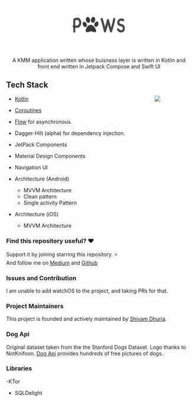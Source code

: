 <p align="center">
<img src="./previews/logo.png" width="150">
</p>

<p align="center">
A KMM application written whose buisness layer is written in Kotlin and front end written in Jetpack Compose and Swift UI  </p>


## Tech Stack
<img src="/previews/transition.gif" align="right" width="20%"/>

- [Kotlin](https://kotlinlang.org/)  
- [Coroutines](https://github.com/Kotlin/kotlinx.coroutines)  
- [Flow](https://kotlin.github.io/kotlinx.coroutines/kotlinx-coroutines-core/kotlinx.coroutines.flow/) for asynchronous.
- Dagger-Hilt (alpha) for dependency injection.
- JetPack Components
- Material Design Components
- Navigation UI
- Architecture (Android)
  - MVVM Architecture 
  - Clean pattern
  - Single activity Pattern
  
- Architecture (iOS)
  - MVVM Architecture 
  

### Find this repository useful? :heart:
Support it by joining starring this repository. :star: <br>
And follow me on [Medium](https://medium.com/@shivamdhuria) and [Github](https://github.com/Shivamdhuria?tab=repositories)
  
  
### Issues and Contribution
I am unable to add watchOS to the project, and taking PRs for that.


### Project Maintainers
This project is founded and actively maintained by [Shivam Dhuria](https://github.com/Shivamdhuria).


### Dog Api
Original dataset taken from the the Stanford Dogs Dataset. Logo thanks to NotKnifoon.
[Dog Api](https://dog.ceo/dog-api/about) provides hundreds of free pictures of dogs.
  
### Libraries
-KTor
- SQLDelight

